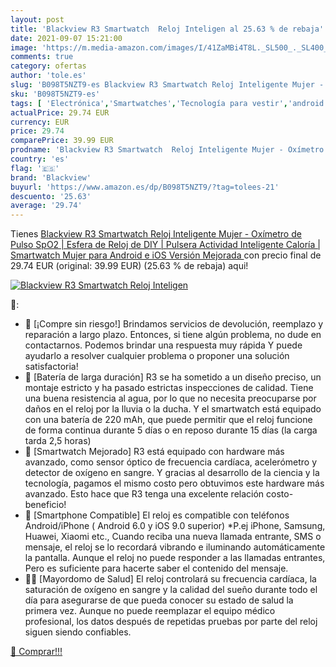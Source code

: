 ```yaml
---
layout: post
title: 'Blackview R3 Smartwatch  Reloj Inteligen al 25.63 % de rebaja'
date: 2021-09-07 15:21:00
image: 'https://m.media-amazon.com/images/I/41ZaMBi4T8L._SL500_._SL400_.jpg'
comments: true
category: ofertas
author: 'tole.es'
slug: 'B098T5NZT9-es Blackview R3 Smartwatch Reloj Inteligente Mujer - Oxímetro...'
sku: 'B098T5NZT9-es'
tags: [ 'Electrónica','Smartwatches','Tecnología para vestir','android','blackview', ]
actualPrice: 29.74 EUR
currency: EUR
price: 29.74
comparePrice: 39.99 EUR
prodname: 'Blackview R3 Smartwatch  Reloj Inteligente Mujer - Oxímetro de Pulso  SpO2  | Esfera de Reloj de DIY | Pulsera Actividad Inteligente Caloría | Smartwatch Mujer para Android e iOS  Versión Mejorada '
country: 'es'
flag: '🇪🇸'
brand: 'Blackview'
buyurl: 'https://www.amazon.es/dp/B098T5NZT9/?tag=tolees-21'
descuento: '25.63'
average: '29.74'
---
```


Tienes [Blackview R3 Smartwatch  Reloj Inteligente Mujer - Oxímetro de Pulso  SpO2  | Esfera de Reloj de DIY | Pulsera Actividad Inteligente Caloría | Smartwatch Mujer para Android e iOS  Versión Mejorada ](https://www.amazon.es/dp/B098T5NZT9/?tag=tolees-21) con precio final de  29.74 EUR (original: 39.99 EUR) (25.63 %  de rebaja) aqui!

[![Blackview R3 Smartwatch  Reloj Inteligen](https://m.media-amazon.com/images/I/41ZaMBi4T8L._SL500_._SL400_.jpg)](https://www.amazon.es/dp/B098T5NZT9/?tag=tolees-21)

🔎:

- 💯 [¡Compre sin riesgo!] Brindamos servicios de devolución, reemplazo y reparación a largo plazo. Entonces, si tiene algún problema, no dude en contactarnos. Podemos brindar una respuesta muy rápida Y puede ayudarlo a resolver cualquier problema o proponer una solución satisfactoria!
- 🔋 [Batería de larga duración] R3 se ha sometido a un diseño preciso, un montaje estricto y ha pasado estrictas inspecciones de calidad. Tiene una buena resistencia al agua, por lo que no necesita preocuparse por daños en el reloj por la lluvia o la ducha. Y el smartwatch está equipado con una batería de 220 mAh, que puede permitir que el reloj funcione de forma continua durante 5 días o en reposo durante 15 días (la carga tarda 2,5 horas)
- 💝 [Smartwatch Mejorado] R3 está equipado con hardware más avanzado, como sensor óptico de frecuencia cardíaca, acelerómetro y detector de oxígeno en sangre. Y gracias al desarrollo de la ciencia y la tecnología, pagamos el mismo costo pero obtuvimos este hardware más avanzado. Esto hace que R3 tenga una excelente relación costo-beneficio!
- 📱 [Smartphone Compatible] El reloj es compatible con teléfonos Android/iPhone ( Android 6.0 y iOS 9.0 superior) *P.ej iPhone, Samsung, Huawei, Xiaomi etc., Cuando reciba una nueva llamada entrante, SMS o mensaje, el reloj se lo recordará vibrando e iluminando automáticamente la pantalla. Aunque el reloj no puede responder a las llamadas entrantes, Pero es suficiente para hacerte saber el contenido del mensaje.
- 👨‍⚕ [Mayordomo de Salud] El reloj controlará su frecuencia cardíaca, la saturación de oxígeno en sangre y la calidad del sueño durante todo el día para asegurarse de que pueda conocer su estado de salud la primera vez. Aunque no puede reemplazar el equipo médico profesional, los datos después de repetidas pruebas por parte del reloj siguen siendo confiables.

[🛒 Comprar!!!](https://www.amazon.es/dp/B098T5NZT9/?tag=tolees-21)
